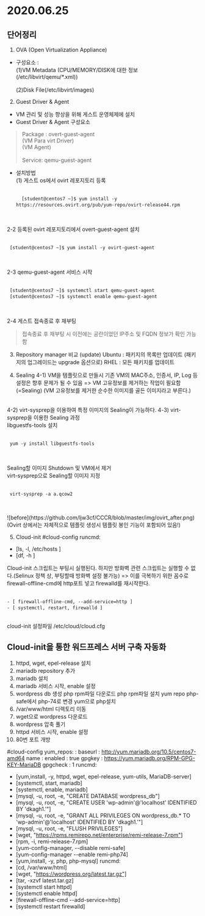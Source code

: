 2020.06.25 
==========

단어정리
-------
1) OVA (Open Virtualization Appliance)
+ 구성요소 : </br>
    (1)VM Metadata (CPU/MEMORY/DISK에 대한 정보 (/etc/libvirt/qemu/*.xml)) </br>
    </br>
    (2)Disk File(/etc/libvirt/images)

2) Guest Driver & Agent
+ VM 관리 및 성능 향상을 위해 게스트 운영체제에 설치
+ Guest Driver & Agent 구성요소
>Package : overt-guest-agent</br>
>          (VM Para virt Driver)</br>
>          (VM Agent)</br>
>          </br>
>Service: qemu-guest-agent</br>

+ 설치방법 </br>
    (1) 게스트 os에서 ovirt 레포지토리 등록  </br>
    <pre>
    <code>
    [student@centos7 ~]$ yum install -y https://resources.ovirt.org/pub/yum-repo/ovirt-release44.rpm
    </code>
    </pre>
 2-2 등록된 ovirt 레포지토리에서 overt-guest-agent 설치
 <pre>
 <code>
 [student@centos7 ~]$ yum install -y ovirt-guest-agent
 </code>
 </pre>
 2-3 qemu-guest-agent 서비스 시작
 <pre>
 <code>
 [student@centos7 ~]$ systemctl start qemu-guest-agent
 [student@centos7 ~]$ systemctl enable qemu-guest-agent
 </code>
 </pre>
 
 2-4 게스트 접속종료 후 재부팅

 > 접속종료 후 재부팅 시 이전에는 공란이었던 IP주소 및 FQDN 정보가 확인 가능함  

3) Repository manager 비교 (update)
Ubuntu : 패키지의 목록만 업데이트 (패키지의 업그레이드는 upgrade 옵션으로)
RHEL : 모든 패키지를 업데이트

4) Sealing
 4-1) VM을 템플릿으로 만들시 기존 VM의 MAC주소, 인증서, IP, Log 등 설정은 향후 문제가 될 수 있음
 => VM 고유정보를 제거하는 작업이 필요함 (=Sealing)
 (VM 고유정보를 제거한 순수한 이미지를 골든 이미지라고 부른다.)
 </br>
 4-2) virt-sysprep을 이용하여 특정 이미지의 Sealing이 가능하다.
 4-3) virt-sysprep을 이용한 Sealing 과정</br>
 libguestfs-tools 설치</br>
 <pre>
 <code>
 yum -y install libguestfs-tools
 </code>
 </pre>
 Sealing할 이미지 Shutdown 및 VM에서 제거</br>
 virt-sysprep으로 Sealing할 이미지 지정</br>
 <pre>
 <code>
 virt-sysprep -a a.qcow2
 </code>
 </pre>
![before](https://github.com/ljw3cf/CCCR/blob/master/img/ovirt_after.png)
 (Ovirt 상에서는 자체적으로 템플릿 생성시 템플릿 봉인 기능이 포함되어 있음!)
 
5) Cloud-init
#cloud-config
runcmd:
- [ls, -l, /etc/hosts ]
- [df, -h ]


Cloud-init 스크립트는 부팅시 실행된다. 하지만 방화벽 관련 스크립트는 실행할 수 없다.(Selinux 정책 상, 부팅할때 방화벽 설정 불가능)
=> 이를 극복하기 위한 꼼수로 firewall-offline-cmd에 http포트 넣고 firewalld를 재시작한다.
<pre>
<code>
- [ firewall-offline-cmd, --add-service=http ]
- [ systemctl, restart, firewalld ]
</code>
</pre>
 
 cloud-init 설정파일
 /etc/cloud/cloud.cfg

Cloud-init을 통한 워드프레스 서버 구축 자동화
------------------------------------
1. httpd, wget, epel-release 설치
2. mariadb repository 추가
3. mariadb 설치
4. mariadb 서비스 시작, enable 설정
5. wordpress db 생성
   php rpm파일 다운로드
   php rpm파일 설치
   yum repo php-safe에서 php-74로 변경
   yum으로 php설치
6. /var/www/html 디렉토리 이동
7. wget으로 wordpress 다운로드
8. wordpress 압축 풀기
9. httpd 서비스 시작, enable 설정
10. 80번 포트 개방

#cloud-config
yum_repos:
   <MariaDB>:
    baseurl : <http://yum.mariadb.org/10.5/centos7-amd64>
    name : <MariaDB>
    enabled : true
    gpgkey : <https://yum.mariadb.org/RPM-GPG-KEY-MariaDB>
    gpgcheck : 1
runcmd:
  - [yum,install, -y, httpd, wget, epel-release, yum-utils, MariaDB-server]
  - [systemctl, start, mariadb]
  - [systemctl, enable, mariadb]
  - [mysql, -u, root, -e, "CREATE DATABASE wordpress_db"]
  - [mysql, -u, root, -e, "CREATE USER 'wp-admin'@'localhost' IDENTIFIED BY 'dkagh1.'"]
  - [mysql, -u, root, -e, "GRANT ALL PRIVILEGES ON wordpress_db.* TO 'wp-admin'@'localhost' IDENTIFIED BY 'dkagh1.'"]
  - [mysql, -u, root, -e, "FLUSH PRIVILEGES"]
  - [wget, "https://rpms.remirepo.net/enterprise/remi-release-7.rpm"]
  - [rpm, -i, remi-release-7.rpm]
  - [yum-config-manager, --disable remi-safe]
  - [yum-config-manager --enable remi-php74]
  - [yum,install, -y, php, php-mysql]
runcmd:
  - [cd, /var/www/html]
  - [wget, "https://wordpress.org/latest.tar.gz"]
  - [tar, -xzvf latest.tar.gz]
  - [systemctl start httpd]
  - [systemctl enable httpd]
  - [firewall-offline-cmd --add-service=http]
  - [systemctl restart firewalld]

    
